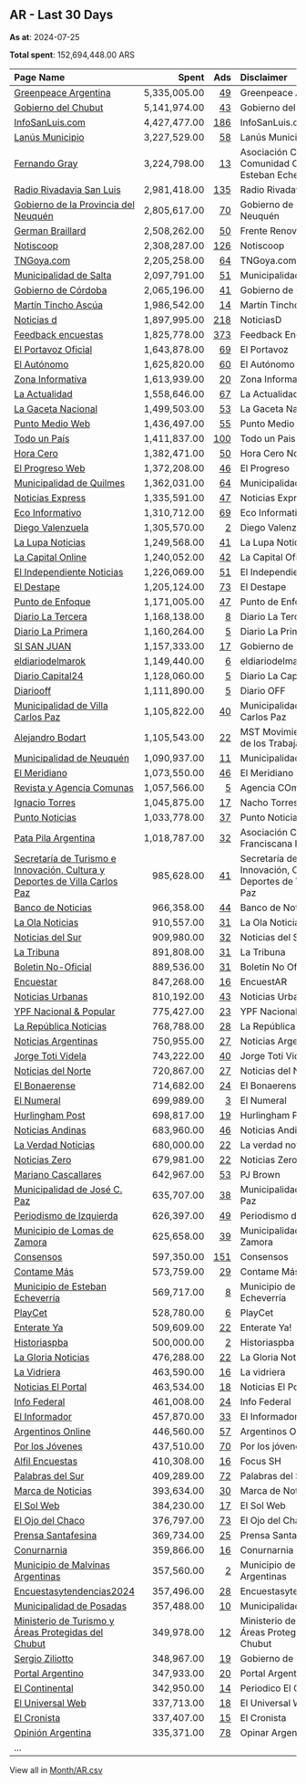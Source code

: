 ## AR - Last 30 Days
**As at**: 2024-07-25

**Total spent**: 152,694,448.00 ARS

|Page Name|Spent|Ads|Disclaimer|
|:---|---:|---:|:---|
|[Greenpeace Argentina](https://www.facebook.com/20906273675)|5,335,005.00|[49](https://www.facebook.com/ads/library/?active_status=all&ad_type=political_and_issue_ads&country=AR&view_all_page_id=20906273675&search_type=page&media_type=all)|Greenpeace Argentina|
|[Gobierno del Chubut](https://www.facebook.com/346625951629)|5,141,974.00|[43](https://www.facebook.com/ads/library/?active_status=all&ad_type=political_and_issue_ads&country=AR&view_all_page_id=346625951629&search_type=page&media_type=all)|Gobierno del Chubut|
|[InfoSanLuis.com](https://www.facebook.com/386830351387514)|4,427,477.00|[186](https://www.facebook.com/ads/library/?active_status=all&ad_type=political_and_issue_ads&country=AR&view_all_page_id=386830351387514&search_type=page&media_type=all)|InfoSanLuis.com|
|[Lanús Municipio](https://www.facebook.com/1662250880709156)|3,227,529.00|[58](https://www.facebook.com/ads/library/?active_status=all&ad_type=political_and_issue_ads&country=AR&view_all_page_id=1662250880709156&search_type=page&media_type=all)|Lanús Municipio|
|[Fernando Gray](https://www.facebook.com/563457753861426)|3,224,798.00|[13](https://www.facebook.com/ads/library/?active_status=all&ad_type=political_and_issue_ads&country=AR&view_all_page_id=563457753861426&search_type=page&media_type=all)|Asociación Civil Casa de la Comunidad Organizada Esteban Echeverría|
|[Radio Rivadavia San Luis](https://www.facebook.com/191398291019999)|2,981,418.00|[135](https://www.facebook.com/ads/library/?active_status=all&ad_type=political_and_issue_ads&country=AR&view_all_page_id=191398291019999&search_type=page&media_type=all)|Radio Rivadavia San Luis|
|[Gobierno de la Provincia del Neuquén](https://www.facebook.com/1507832839518229)|2,805,617.00|[70](https://www.facebook.com/ads/library/?active_status=all&ad_type=political_and_issue_ads&country=AR&view_all_page_id=1507832839518229&search_type=page&media_type=all)|Gobierno de la Provincia del Neuquén|
|[German Braillard](https://www.facebook.com/132751396871186)|2,508,262.00|[50](https://www.facebook.com/ads/library/?active_status=all&ad_type=political_and_issue_ads&country=AR&view_all_page_id=132751396871186&search_type=page&media_type=all)|Frente Renovador|
|[Notiscoop](https://www.facebook.com/183764824823546)|2,308,287.00|[126](https://www.facebook.com/ads/library/?active_status=all&ad_type=political_and_issue_ads&country=AR&view_all_page_id=183764824823546&search_type=page&media_type=all)|Notiscoop|
|[TNGoya.com](https://www.facebook.com/1027750760668000)|2,205,258.00|[64](https://www.facebook.com/ads/library/?active_status=all&ad_type=political_and_issue_ads&country=AR&view_all_page_id=1027750760668000&search_type=page&media_type=all)|TNGoya.com|
|[Municipalidad de Salta](https://www.facebook.com/1035095966513931)|2,097,791.00|[51](https://www.facebook.com/ads/library/?active_status=all&ad_type=political_and_issue_ads&country=AR&view_all_page_id=1035095966513931&search_type=page&media_type=all)|Municipalidad de Salta|
|[Gobierno de Córdoba](https://www.facebook.com/301506776559902)|2,065,196.00|[41](https://www.facebook.com/ads/library/?active_status=all&ad_type=political_and_issue_ads&country=AR&view_all_page_id=301506776559902&search_type=page&media_type=all)|Gobierno de Córdoba|
|[Martín Tincho Ascúa](https://www.facebook.com/381280145568609)|1,986,542.00|[14](https://www.facebook.com/ads/library/?active_status=all&ad_type=political_and_issue_ads&country=AR&view_all_page_id=381280145568609&search_type=page&media_type=all)|Martín Tincho Ascúa|
|[Noticias d](https://www.facebook.com/103088924366000)|1,897,995.00|[218](https://www.facebook.com/ads/library/?active_status=all&ad_type=political_and_issue_ads&country=AR&view_all_page_id=103088924366000&search_type=page&media_type=all)|NoticiasD|
|[Feedback encuestas](https://www.facebook.com/2296112127071539)|1,825,778.00|[373](https://www.facebook.com/ads/library/?active_status=all&ad_type=political_and_issue_ads&country=AR&view_all_page_id=2296112127071539&search_type=page&media_type=all)|Feedback Encuestas Online|
|[El Portavoz Oficial](https://www.facebook.com/112090455034177)|1,643,878.00|[69](https://www.facebook.com/ads/library/?active_status=all&ad_type=political_and_issue_ads&country=AR&view_all_page_id=112090455034177&search_type=page&media_type=all)|El Portavoz|
|[El Autónomo](https://www.facebook.com/110276628358382)|1,625,820.00|[60](https://www.facebook.com/ads/library/?active_status=all&ad_type=political_and_issue_ads&country=AR&view_all_page_id=110276628358382&search_type=page&media_type=all)|El Autónomo|
|[Zona Informativa](https://www.facebook.com/510967549723099)|1,613,939.00|[20](https://www.facebook.com/ads/library/?active_status=all&ad_type=political_and_issue_ads&country=AR&view_all_page_id=510967549723099&search_type=page&media_type=all)|Zona Informativa|
|[La Actualidad](https://www.facebook.com/114390001703193)|1,558,646.00|[67](https://www.facebook.com/ads/library/?active_status=all&ad_type=political_and_issue_ads&country=AR&view_all_page_id=114390001703193&search_type=page&media_type=all)|La Actualidad|
|[La Gaceta Nacional](https://www.facebook.com/104733589113258)|1,499,503.00|[53](https://www.facebook.com/ads/library/?active_status=all&ad_type=political_and_issue_ads&country=AR&view_all_page_id=104733589113258&search_type=page&media_type=all)|La Gaceta Nacional|
|[Punto Medio  Web](https://www.facebook.com/112512128560132)|1,436,497.00|[55](https://www.facebook.com/ads/library/?active_status=all&ad_type=political_and_issue_ads&country=AR&view_all_page_id=112512128560132&search_type=page&media_type=all)|Punto Medio Web|
|[Todo un País](https://www.facebook.com/292281090892843)|1,411,837.00|[100](https://www.facebook.com/ads/library/?active_status=all&ad_type=political_and_issue_ads&country=AR&view_all_page_id=292281090892843&search_type=page&media_type=all)|Todo un Pais|
|[Hora Cero](https://www.facebook.com/111669735076988)|1,382,471.00|[50](https://www.facebook.com/ads/library/?active_status=all&ad_type=political_and_issue_ads&country=AR&view_all_page_id=111669735076988&search_type=page&media_type=all)|Hora Cero Noticias|
|[El Progreso Web](https://www.facebook.com/113898744658728)|1,372,208.00|[46](https://www.facebook.com/ads/library/?active_status=all&ad_type=political_and_issue_ads&country=AR&view_all_page_id=113898744658728&search_type=page&media_type=all)|El Progreso|
|[Municipalidad de Quilmes](https://www.facebook.com/191138187655299)|1,362,031.00|[64](https://www.facebook.com/ads/library/?active_status=all&ad_type=political_and_issue_ads&country=AR&view_all_page_id=191138187655299&search_type=page&media_type=all)|Municipalidad de Quilmes|
|[Noticias Express](https://www.facebook.com/110039918575012)|1,335,591.00|[47](https://www.facebook.com/ads/library/?active_status=all&ad_type=political_and_issue_ads&country=AR&view_all_page_id=110039918575012&search_type=page&media_type=all)|Noticias Express|
|[Eco Informativo](https://www.facebook.com/116548468152843)|1,310,712.00|[69](https://www.facebook.com/ads/library/?active_status=all&ad_type=political_and_issue_ads&country=AR&view_all_page_id=116548468152843&search_type=page&media_type=all)|Eco Informativo|
|[Diego Valenzuela](https://www.facebook.com/543624772318229)|1,305,570.00|[2](https://www.facebook.com/ads/library/?active_status=all&ad_type=political_and_issue_ads&country=AR&view_all_page_id=543624772318229&search_type=page&media_type=all)|Diego Valenzuela|
|[La Lupa Noticias](https://www.facebook.com/106159589201526)|1,249,568.00|[41](https://www.facebook.com/ads/library/?active_status=all&ad_type=political_and_issue_ads&country=AR&view_all_page_id=106159589201526&search_type=page&media_type=all)|La Lupa Noticias|
|[La Capital Online](https://www.facebook.com/113245268485975)|1,240,052.00|[42](https://www.facebook.com/ads/library/?active_status=all&ad_type=political_and_issue_ads&country=AR&view_all_page_id=113245268485975&search_type=page&media_type=all)|La Capital Oficial|
|[El Independiente Noticias](https://www.facebook.com/104417732484057)|1,226,069.00|[51](https://www.facebook.com/ads/library/?active_status=all&ad_type=political_and_issue_ads&country=AR&view_all_page_id=104417732484057&search_type=page&media_type=all)|El Independiente|
|[El Destape](https://www.facebook.com/154165617977336)|1,205,124.00|[73](https://www.facebook.com/ads/library/?active_status=all&ad_type=political_and_issue_ads&country=AR&view_all_page_id=154165617977336&search_type=page&media_type=all)|El Destape|
|[Punto de Enfoque](https://www.facebook.com/103350636151320)|1,171,005.00|[47](https://www.facebook.com/ads/library/?active_status=all&ad_type=political_and_issue_ads&country=AR&view_all_page_id=103350636151320&search_type=page&media_type=all)|Punto de Enfoque|
|[Diario La Tercera](https://www.facebook.com/609144629116631)|1,168,138.00|[8](https://www.facebook.com/ads/library/?active_status=all&ad_type=political_and_issue_ads&country=AR&view_all_page_id=609144629116631&search_type=page&media_type=all)|Diario La Tercera|
|[Diario La Primera](https://www.facebook.com/104413251795296)|1,160,264.00|[5](https://www.facebook.com/ads/library/?active_status=all&ad_type=political_and_issue_ads&country=AR&view_all_page_id=104413251795296&search_type=page&media_type=all)|Diario La Primera|
|[SI SAN JUAN](https://www.facebook.com/1836305199944010)|1,157,333.00|[17](https://www.facebook.com/ads/library/?active_status=all&ad_type=political_and_issue_ads&country=AR&view_all_page_id=1836305199944010&search_type=page&media_type=all)|Gobierno de San Juan|
|[eldiariodelmarok](https://www.facebook.com/106681952268974)|1,149,440.00|[6](https://www.facebook.com/ads/library/?active_status=all&ad_type=political_and_issue_ads&country=AR&view_all_page_id=106681952268974&search_type=page&media_type=all)|eldiariodelmarok|
|[Diario Capital24](https://www.facebook.com/107937612294233)|1,128,060.00|[5](https://www.facebook.com/ads/library/?active_status=all&ad_type=political_and_issue_ads&country=AR&view_all_page_id=107937612294233&search_type=page&media_type=all)|Diario La Capital 24|
|[Diariooff](https://www.facebook.com/110385438786613)|1,111,890.00|[5](https://www.facebook.com/ads/library/?active_status=all&ad_type=political_and_issue_ads&country=AR&view_all_page_id=110385438786613&search_type=page&media_type=all)|Diario OFF|
|[Municipalidad de Villa Carlos Paz](https://www.facebook.com/194377447332998)|1,105,822.00|[40](https://www.facebook.com/ads/library/?active_status=all&ad_type=political_and_issue_ads&country=AR&view_all_page_id=194377447332998&search_type=page&media_type=all)|Municipalidad de Villa Carlos Paz|
|[Alejandro Bodart](https://www.facebook.com/175844725888213)|1,105,543.00|[22](https://www.facebook.com/ads/library/?active_status=all&ad_type=political_and_issue_ads&country=AR&view_all_page_id=175844725888213&search_type=page&media_type=all)|MST Movimiento Socialista de los Trabajadores|
|[Municipalidad de Neuquén](https://www.facebook.com/277800622272581)|1,090,937.00|[11](https://www.facebook.com/ads/library/?active_status=all&ad_type=political_and_issue_ads&country=AR&view_all_page_id=277800622272581&search_type=page&media_type=all)|Municipalidad de Neuquén|
|[El Meridiano](https://www.facebook.com/104455719146837)|1,073,550.00|[46](https://www.facebook.com/ads/library/?active_status=all&ad_type=political_and_issue_ads&country=AR&view_all_page_id=104455719146837&search_type=page&media_type=all)|El Meridiano Noticias|
|[Revista y Agencia Comunas](https://www.facebook.com/1422739077994929)|1,057,566.00|[5](https://www.facebook.com/ads/library/?active_status=all&ad_type=political_and_issue_ads&country=AR&view_all_page_id=1422739077994929&search_type=page&media_type=all)|Agencia COmunicas|
|[Ignacio Torres](https://www.facebook.com/227513130941976)|1,045,875.00|[17](https://www.facebook.com/ads/library/?active_status=all&ad_type=political_and_issue_ads&country=AR&view_all_page_id=227513130941976&search_type=page&media_type=all)|Nacho Torres|
|[Punto Noticias](https://www.facebook.com/113395874909201)|1,033,778.00|[37](https://www.facebook.com/ads/library/?active_status=all&ad_type=political_and_issue_ads&country=AR&view_all_page_id=113395874909201&search_type=page&media_type=all)|Punto Noticias Web|
|[Pata Pila Argentina](https://www.facebook.com/400348213458383)|1,018,787.00|[32](https://www.facebook.com/ads/library/?active_status=all&ad_type=political_and_issue_ads&country=AR&view_all_page_id=400348213458383&search_type=page&media_type=all)|Asociación Civil Franciscana Pata Pila|
|[Secretaría de Turismo e Innovación, Cultura y Deportes de Villa Carlos Paz](https://www.facebook.com/246354358760104)|985,628.00|[41](https://www.facebook.com/ads/library/?active_status=all&ad_type=political_and_issue_ads&country=AR&view_all_page_id=246354358760104&search_type=page&media_type=all)|Secretaría de Turismo e Innovación, Cultura y Deportes de Villa Carlos Paz|
|[Banco de Noticias](https://www.facebook.com/107605252387795)|966,358.00|[44](https://www.facebook.com/ads/library/?active_status=all&ad_type=political_and_issue_ads&country=AR&view_all_page_id=107605252387795&search_type=page&media_type=all)|Banco de Noticias|
|[La Ola Noticias](https://www.facebook.com/103846469204203)|910,557.00|[31](https://www.facebook.com/ads/library/?active_status=all&ad_type=political_and_issue_ads&country=AR&view_all_page_id=103846469204203&search_type=page&media_type=all)|La Ola Noticias|
|[Noticias del Sur](https://www.facebook.com/100513966017836)|909,980.00|[32](https://www.facebook.com/ads/library/?active_status=all&ad_type=political_and_issue_ads&country=AR&view_all_page_id=100513966017836&search_type=page&media_type=all)|Noticias del Sur|
|[La Tribuna](https://www.facebook.com/117679558035818)|891,808.00|[31](https://www.facebook.com/ads/library/?active_status=all&ad_type=political_and_issue_ads&country=AR&view_all_page_id=117679558035818&search_type=page&media_type=all)|La Tribuna|
|[Boletin No-Oficial](https://www.facebook.com/110116998602195)|889,536.00|[31](https://www.facebook.com/ads/library/?active_status=all&ad_type=political_and_issue_ads&country=AR&view_all_page_id=110116998602195&search_type=page&media_type=all)|Boletín No Oficial|
|[Encuestar](https://www.facebook.com/390413604148505)|847,268.00|[16](https://www.facebook.com/ads/library/?active_status=all&ad_type=political_and_issue_ads&country=AR&view_all_page_id=390413604148505&search_type=page&media_type=all)|EncuestAR|
|[Noticias Urbanas](https://www.facebook.com/114631955012114)|810,192.00|[43](https://www.facebook.com/ads/library/?active_status=all&ad_type=political_and_issue_ads&country=AR&view_all_page_id=114631955012114&search_type=page&media_type=all)|Noticias Urbanas|
|[YPF Nacional & Popular](https://www.facebook.com/278161772261003)|775,427.00|[23](https://www.facebook.com/ads/library/?active_status=all&ad_type=political_and_issue_ads&country=AR&view_all_page_id=278161772261003&search_type=page&media_type=all)|YPF Nacional & Popular|
|[La República Noticias](https://www.facebook.com/107796462136638)|768,788.00|[28](https://www.facebook.com/ads/library/?active_status=all&ad_type=political_and_issue_ads&country=AR&view_all_page_id=107796462136638&search_type=page&media_type=all)|La República Noticias|
|[Noticias Argentinas](https://www.facebook.com/106716278920168)|750,955.00|[27](https://www.facebook.com/ads/library/?active_status=all&ad_type=political_and_issue_ads&country=AR&view_all_page_id=106716278920168&search_type=page&media_type=all)|Noticias Argentinas Web|
|[Jorge Toti Videla](https://www.facebook.com/118736245504093)|743,222.00|[40](https://www.facebook.com/ads/library/?active_status=all&ad_type=political_and_issue_ads&country=AR&view_all_page_id=118736245504093&search_type=page&media_type=all)|Jorge Toti Videla|
|[Noticias del Norte](https://www.facebook.com/100135086249194)|720,867.00|[27](https://www.facebook.com/ads/library/?active_status=all&ad_type=political_and_issue_ads&country=AR&view_all_page_id=100135086249194&search_type=page&media_type=all)|Noticias del Norte|
|[El Bonaerense](https://www.facebook.com/101594852755793)|714,682.00|[24](https://www.facebook.com/ads/library/?active_status=all&ad_type=political_and_issue_ads&country=AR&view_all_page_id=101594852755793&search_type=page&media_type=all)|El Bonaerense|
|[El Numeral](https://www.facebook.com/271601443034946)|699,989.00|[3](https://www.facebook.com/ads/library/?active_status=all&ad_type=political_and_issue_ads&country=AR&view_all_page_id=271601443034946&search_type=page&media_type=all)|El Numeral|
|[Hurlingham Post](https://www.facebook.com/104358815744949)|698,817.00|[19](https://www.facebook.com/ads/library/?active_status=all&ad_type=political_and_issue_ads&country=AR&view_all_page_id=104358815744949&search_type=page&media_type=all)|Hurlingham Post|
|[Noticias Andinas](https://www.facebook.com/100932749306130)|683,960.00|[46](https://www.facebook.com/ads/library/?active_status=all&ad_type=political_and_issue_ads&country=AR&view_all_page_id=100932749306130&search_type=page&media_type=all)|Noticias Andinas|
|[La Verdad Noticias](https://www.facebook.com/103322152538185)|680,000.00|[22](https://www.facebook.com/ads/library/?active_status=all&ad_type=political_and_issue_ads&country=AR&view_all_page_id=103322152538185&search_type=page&media_type=all)|La verdad noticias|
|[Noticias Zero](https://www.facebook.com/111600998225620)|679,981.00|[22](https://www.facebook.com/ads/library/?active_status=all&ad_type=political_and_issue_ads&country=AR&view_all_page_id=111600998225620&search_type=page&media_type=all)|Noticias Zero|
|[Mariano Cascallares](https://www.facebook.com/587405287971230)|642,967.00|[53](https://www.facebook.com/ads/library/?active_status=all&ad_type=political_and_issue_ads&country=AR&view_all_page_id=587405287971230&search_type=page&media_type=all)|PJ Brown|
|[Municipalidad de José C. Paz](https://www.facebook.com/932158520193023)|635,707.00|[38](https://www.facebook.com/ads/library/?active_status=all&ad_type=political_and_issue_ads&country=AR&view_all_page_id=932158520193023&search_type=page&media_type=all)|Municipalidad de José C Paz|
|[Periodismo de Izquierda](https://www.facebook.com/104147274759706)|626,397.00|[49](https://www.facebook.com/ads/library/?active_status=all&ad_type=political_and_issue_ads&country=AR&view_all_page_id=104147274759706&search_type=page&media_type=all)|Periodismo de Izquierda|
|[Municipio de Lomas de Zamora](https://www.facebook.com/135948233146402)|625,658.00|[39](https://www.facebook.com/ads/library/?active_status=all&ad_type=political_and_issue_ads&country=AR&view_all_page_id=135948233146402&search_type=page&media_type=all)|Municipalidad de Lomas de Zamora|
|[Consensos](https://www.facebook.com/862754203814441)|597,350.00|[151](https://www.facebook.com/ads/library/?active_status=all&ad_type=political_and_issue_ads&country=AR&view_all_page_id=862754203814441&search_type=page&media_type=all)|Consensos|
|[Contame Más](https://www.facebook.com/108679841853325)|573,759.00|[29](https://www.facebook.com/ads/library/?active_status=all&ad_type=political_and_issue_ads&country=AR&view_all_page_id=108679841853325&search_type=page&media_type=all)|Contame Más|
|[Municipio de Esteban Echeverría](https://www.facebook.com/233792609964941)|569,717.00|[8](https://www.facebook.com/ads/library/?active_status=all&ad_type=political_and_issue_ads&country=AR&view_all_page_id=233792609964941&search_type=page&media_type=all)|Municipio de Esteban Echeverría|
|[PlayCet](https://www.facebook.com/102235059498222)|528,780.00|[6](https://www.facebook.com/ads/library/?active_status=all&ad_type=political_and_issue_ads&country=AR&view_all_page_id=102235059498222&search_type=page&media_type=all)|PlayCet|
|[Enterate Ya](https://www.facebook.com/102187456039094)|509,609.00|[22](https://www.facebook.com/ads/library/?active_status=all&ad_type=political_and_issue_ads&country=AR&view_all_page_id=102187456039094&search_type=page&media_type=all)|Enterate Ya!|
|[Historiaspba](https://www.facebook.com/100357132493091)|500,000.00|[2](https://www.facebook.com/ads/library/?active_status=all&ad_type=political_and_issue_ads&country=AR&view_all_page_id=100357132493091&search_type=page&media_type=all)|Historiaspba|
|[La Gloria Noticias](https://www.facebook.com/102534516011045)|476,288.00|[22](https://www.facebook.com/ads/library/?active_status=all&ad_type=political_and_issue_ads&country=AR&view_all_page_id=102534516011045&search_type=page&media_type=all)|La Gloria Noticias|
|[La Vidriera](https://www.facebook.com/112180321927040)|463,590.00|[16](https://www.facebook.com/ads/library/?active_status=all&ad_type=political_and_issue_ads&country=AR&view_all_page_id=112180321927040&search_type=page&media_type=all)|La vidriera|
|[Noticias El Portal](https://www.facebook.com/106560742263098)|463,534.00|[18](https://www.facebook.com/ads/library/?active_status=all&ad_type=political_and_issue_ads&country=AR&view_all_page_id=106560742263098&search_type=page&media_type=all)|Noticias El Portal|
|[Info  Federal](https://www.facebook.com/355722490960810)|461,008.00|[24](https://www.facebook.com/ads/library/?active_status=all&ad_type=political_and_issue_ads&country=AR&view_all_page_id=355722490960810&search_type=page&media_type=all)|Info Federal|
|[El Informador](https://www.facebook.com/307358712470382)|457,870.00|[33](https://www.facebook.com/ads/library/?active_status=all&ad_type=political_and_issue_ads&country=AR&view_all_page_id=307358712470382&search_type=page&media_type=all)|El Informador|
|[Argentinos Online](https://www.facebook.com/544640985878621)|446,560.00|[57](https://www.facebook.com/ads/library/?active_status=all&ad_type=political_and_issue_ads&country=AR&view_all_page_id=544640985878621&search_type=page&media_type=all)|Argentinos Online|
|[Por los Jóvenes](https://www.facebook.com/558249871027300)|437,510.00|[70](https://www.facebook.com/ads/library/?active_status=all&ad_type=political_and_issue_ads&country=AR&view_all_page_id=558249871027300&search_type=page&media_type=all)|Por los jóvenes|
|[Alfil Encuestas](https://www.facebook.com/102106995116409)|410,308.00|[16](https://www.facebook.com/ads/library/?active_status=all&ad_type=political_and_issue_ads&country=AR&view_all_page_id=102106995116409&search_type=page&media_type=all)|Focus SH|
|[Palabras del Sur](https://www.facebook.com/195510376970097)|409,289.00|[72](https://www.facebook.com/ads/library/?active_status=all&ad_type=political_and_issue_ads&country=AR&view_all_page_id=195510376970097&search_type=page&media_type=all)|Palabras del Sur|
|[Marca de Noticias](https://www.facebook.com/303918709475770)|393,634.00|[30](https://www.facebook.com/ads/library/?active_status=all&ad_type=political_and_issue_ads&country=AR&view_all_page_id=303918709475770&search_type=page&media_type=all)|Marca de Noticias|
|[El Sol Web](https://www.facebook.com/110806461830762)|384,230.00|[17](https://www.facebook.com/ads/library/?active_status=all&ad_type=political_and_issue_ads&country=AR&view_all_page_id=110806461830762&search_type=page&media_type=all)|El Sol Web|
|[El Ojo del Chaco](https://www.facebook.com/128571613683061)|376,797.00|[73](https://www.facebook.com/ads/library/?active_status=all&ad_type=political_and_issue_ads&country=AR&view_all_page_id=128571613683061&search_type=page&media_type=all)|El Ojo del Chaco|
|[Prensa Santafesina](https://www.facebook.com/276846138855394)|369,734.00|[25](https://www.facebook.com/ads/library/?active_status=all&ad_type=political_and_issue_ads&country=AR&view_all_page_id=276846138855394&search_type=page&media_type=all)|Prensa Santafesina|
|[Conurnarnia](https://www.facebook.com/105716442346264)|359,866.00|[16](https://www.facebook.com/ads/library/?active_status=all&ad_type=political_and_issue_ads&country=AR&view_all_page_id=105716442346264&search_type=page&media_type=all)|Conurnarnia|
|[Municipio de Malvinas Argentinas](https://www.facebook.com/427940164080444)|357,560.00|[2](https://www.facebook.com/ads/library/?active_status=all&ad_type=political_and_issue_ads&country=AR&view_all_page_id=427940164080444&search_type=page&media_type=all)|Municipio de Malvinas Argentinas|
|[Encuestasytendencias2024](https://www.facebook.com/102904305877863)|357,496.00|[28](https://www.facebook.com/ads/library/?active_status=all&ad_type=political_and_issue_ads&country=AR&view_all_page_id=102904305877863&search_type=page&media_type=all)|Encuestasytendencias2024|
|[Municipalidad de Posadas](https://www.facebook.com/323955047714153)|357,488.00|[10](https://www.facebook.com/ads/library/?active_status=all&ad_type=political_and_issue_ads&country=AR&view_all_page_id=323955047714153&search_type=page&media_type=all)|Municipalidad de Posadas|
|[Ministerio de Turismo y Áreas Protegidas del Chubut](https://www.facebook.com/1793818610846739)|349,978.00|[12](https://www.facebook.com/ads/library/?active_status=all&ad_type=political_and_issue_ads&country=AR&view_all_page_id=1793818610846739&search_type=page&media_type=all)|Ministerio de Turismo y Áreas Protegidas del Chubut|
|[Sergio Ziliotto](https://www.facebook.com/429298067264790)|348,967.00|[19](https://www.facebook.com/ads/library/?active_status=all&ad_type=political_and_issue_ads&country=AR&view_all_page_id=429298067264790&search_type=page&media_type=all)|Gobierno de La Pampa|
|[Portal Argentino](https://www.facebook.com/390918304095458)|347,933.00|[20](https://www.facebook.com/ads/library/?active_status=all&ad_type=political_and_issue_ads&country=AR&view_all_page_id=390918304095458&search_type=page&media_type=all)|Portal Argentino|
|[El Continental](https://www.facebook.com/628498977777284)|342,950.00|[14](https://www.facebook.com/ads/library/?active_status=all&ad_type=political_and_issue_ads&country=AR&view_all_page_id=628498977777284&search_type=page&media_type=all)|Periodico El Continental|
|[El Universal Web](https://www.facebook.com/115184454931251)|337,713.00|[18](https://www.facebook.com/ads/library/?active_status=all&ad_type=political_and_issue_ads&country=AR&view_all_page_id=115184454931251&search_type=page&media_type=all)|El Universal Web|
|[El Cronista](https://www.facebook.com/238778949515431)|337,407.00|[15](https://www.facebook.com/ads/library/?active_status=all&ad_type=political_and_issue_ads&country=AR&view_all_page_id=238778949515431&search_type=page&media_type=all)|El Cronista|
|[Opinión Argentina](https://www.facebook.com/240686539120896)|335,371.00|[78](https://www.facebook.com/ads/library/?active_status=all&ad_type=political_and_issue_ads&country=AR&view_all_page_id=240686539120896&search_type=page&media_type=all)|Opinar Argentina|
|...||||

View all in [Month/AR.csv](../../MetaData/Month/AR.csv)
